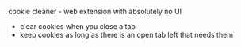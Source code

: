 cookie cleaner - web extension with absolutely no UI

-	clear cookies when you close a tab
-	keep cookies as long as there is an open tab left that needs them
